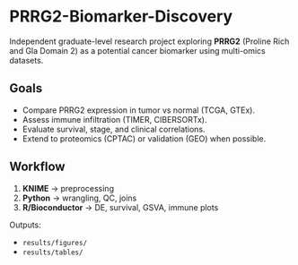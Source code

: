 # PRRG2-Biomarker-Discovery

Independent graduate-level research project exploring **PRRG2** 
(Proline Rich and Gla Domain 2) as a potential cancer biomarker 
using multi-omics datasets.

## Goals
- Compare PRRG2 expression in tumor vs normal (TCGA, GTEx).
- Assess immune infiltration (TIMER, CIBERSORTx).
- Evaluate survival, stage, and clinical correlations.
- Extend to proteomics (CPTAC) or validation (GEO) when possible.

## Workflow
1. **KNIME** → preprocessing
2. **Python** → wrangling, QC, joins
3. **R/Bioconductor** → DE, survival, GSVA, immune plots

Outputs:
- `results/figures/`
- `results/tables/`
